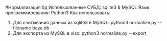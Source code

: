 #Нормализация бд
Использованные СУБД: sqlite3 & MySQL 
Язык программирования: Python3
Как использовать:
  1. Для считывания данных из sqlite3 в MySQL: python3 normalize.py --filename baza.db
  2. Для экспорта из MySQL в xlsx: python3 normalize.py --export
  
